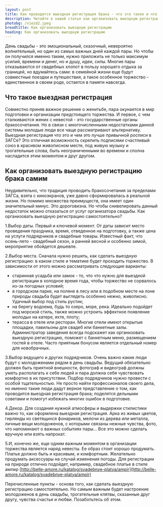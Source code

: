 ```yaml
---
layout: post
title: Как проводится выездная регистрация брака - что это такое и что для это нужно | GR
description: Читайте в нашей статье как организовать выездную регистрацию самостоятельно, как оформить и что для этого нужно | GR
photobg: /viezd2.jpeg
breadtitle: Как организовать выездную регистрацию 
heading: Как организовать выездную регистрацию 
---
```


День свадьбы - это эмоциональный, сказочный, невероятно волнительный, но один из самых важных дней каждой пары. Но чтобы он получился именно таким, нужно приложить не только максимум усилий, времени и денег, но и душу, идеи, силы. Многие пары отказываются от свадебных хлопот в пользу хорошего отдыха за границей, но вдумайтесь сами: в семейной жизни еще будут совместные поездки и путешествия, а такое особенное торжество - единственное в своем роде, остается в памяти навсегда.

## Что такое выездная регистрация


Совместно приняв важное решение о женитьбе, пара окунается в мир подготовки и организации предстоящего торжества. И первое, с чем сталкиваются жених с невестой - это государственные органы бракосочетания. Но в связи с многочисленными недостатками данной системы молодые люди все чаще рассматривают альтернативу. Выездная регистрация что это и чем это лучше привычной росписи в ЗАГСе? Это отличная возможность скрепить подписями счастливый союз в красивом живописном месте, под живую музыку и трогательные слова, быть неограниченными во времени и сполна насладится этим моментом и друг другом.

## Как организовать выездную регистрацию брака самим

Неудивительно, что традиция проводить бракосочетания за пределами ЗАГСа, взята с киноэкранов, уже давно сформировалась в реальной жизни. Но помимо множества преимуществ, она имеет один значительный минус. Это дороговизна. Но чтобы снивелировать данный недостаток можно отказаться от услуг организатора свадьбы. Как организовать выездную регистрацию самостоятельно?

1.Выбор даты. Первый и ключевой момент. От даты зависит место проведения праздника, время, отведенное на подготовку, а также цена на услуги подрядчиков и свадебные товары. Известный факт, что осень-лето - свадебный сезон, а ранней весной и особенно зимой, мероприятие обойдется дешевле.

2.Выбор места. Сначала нужно решить, как сделать выездную регистрацию: в каком стиле и тематике будет проходить торжество. В зависимости от этого можно рассматривать следующие варианты:

*    старинная усадьба или замок - то, что что нужно для выездной регистрации в холодное время года, чтобы торжество не сорвалось из-за погодных условий;
*    в городском парке, на поляне в лесу или в подобном месте на лоне природы свадьба будет выглядеть особенно нежно, живописно. Удачный выбор под стиль рустик;
*    на берегу водоема, будь то озеро, море, река. Идеально подойдет под морской стиль, также можно устроить эффектное появление молодых на катере, яхте, плоту;
*    терасса в отеле или ресторан. Многие отели имеют открытые площадки, павильоны для свадеб или банкетные залы. Администратор заведения всегда подскажет как организовать выездную регистрацию, поможет с банкетным меню, размещением гостей в отеле. Часто приятным бонусом является отдельный номер для новобрачных.

3.Выбор ведущего и других подрядчиков. Очень важно какие люди будут с молодоженами рядом в день свадьбы. Ведущий обязательно должен быть приятной внешности, фотограф и видеограф должны уметь располагать к себе людей и пара должна себя чувствовать комфортно в их присутствии. Подбор подрядчиков нужно провести с особой тщательностью. Не просто найти профессионалов своего дела, но именно такие люди дадут верное представление о том, как проводится выездная регистрация брака; поделятся дельными советами и помогут избежать многих ошибок в подготовке.

4.Декор. Для создания нужной атмосферы и выдержки стилистики важно то, как оформлена выездная регистрация. Арка из живых цветов, гирлянды из светящихся фонариков, мелочи из дерева или металла, личные вещи молодоженов, с которыми связаны нежные чувства, фото, что напоминают о важных событиях пары... Все это можно сделать вручную или взять напрокат.

5.И, конечно же, еще одним важным моментом в организации торжества является наряд невесты. Ее образ стоит хорошо продумать. Платье должно быть и красивым, и комфортным. Желательно продумать аксессуары на случай изменения погоды. Для регистрации на природе отлично подойдет, например, свадебное платье в стиле ампир [http://belle-amore.ru/katalog/svadebnye-platya/ampir](http://belle-amore.ru/katalog/svadebnye-platya/ampir)

Перечисленные пункты - основа того, как сделать выездную регистрацию самостоятельно. Но самым важным будет настроение молодоженов в день свадьбы, трогательные клятвы, сказанные друг другу, чувства счастья и любви. Позаботьтесь об этом.

